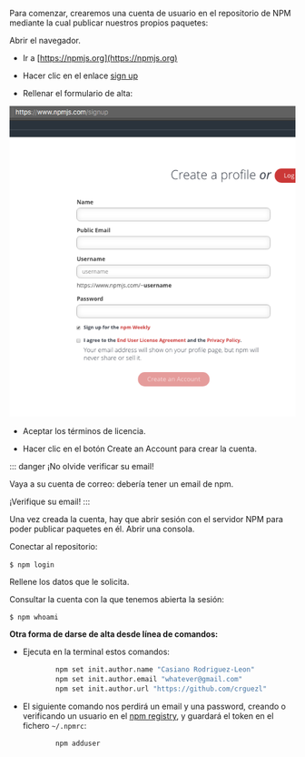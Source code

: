 
Para comenzar, crearemos una cuenta de usuario en el repositorio de NPM mediante la cual publicar nuestros propios paquetes:

Abrir el navegador.

* Ir a [https://npmjs.org](https://npmjs.org)

* Hacer clic en el enlace [sign up](https://www.npmjs.com/login)

* Rellenar el formulario de alta:

![Formulario para crear la cuenta en npmjs.org](./crearcuentanpm.png)

* Aceptar los términos de licencia.

* Hacer clic en el botón Create an Account para crear la cuenta.


::: danger ¡No olvide verificar su email!

Vaya a su cuenta de correo: debería tener un email de npm.

¡Verifique su email!
:::

Una vez creada la cuenta, hay que abrir sesión con el servidor NPM para poder publicar paquetes en él. Abrir una consola.

Conectar al repositorio: 

`$ npm login`

Rellene los datos que le solicita.

Consultar la cuenta con la que tenemos abierta la sesión:

```
$ npm whoami
```

**Otra forma de darse de alta desde línea de comandos:**

* Ejecuta en la terminal estos comandos:

	```bash
			npm set init.author.name "Casiano Rodriguez-Leon"
			npm set init.author.email "whatever@gmail.com"
			npm set init.author.url "https://github.com/crguezl"
	```
* El siguiente comando nos perdirá un email y una  password, creando o verificando 
un usuario en el [npm registry](https://docs.npmjs.com/misc/registry), y 
guardará el token en el fichero 
`~/.npmrc`:

	```bash
			npm adduser
	```
